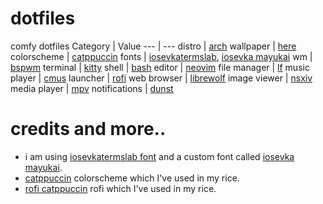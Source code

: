 # dotfiles
comfy dotfiles
Category        | Value
---             | ---
distro          | [arch](https://archlinux.org/)
wallpaper       | [here](.local/share/backgrounds)
colorscheme     | [catppuccin](https://github.com/catppuccin/catppuccin)
fonts           | [iosevkatermslab](https://github.com/ryanoasis/nerd-fonts/releases/download/v3.1.1/IosevkaTermSlab.zip), [iosevka mayukai](https://github.com/Iosevka-Mayukai/Iosevka-Mayukai)
wm              | [bspwm](https://github.com/baskerville/bspwm)
terminal        | [kitty](https://github.com/kovidgoyal/kitty)
shell           | [bash](https://github.com/gitGNU/gnu_bash)
editor          | [neovim](https://neovim.io)
file manager    | [lf](https://github.com/gokcehan/lf)
music player    | [cmus](https://cmus.github.io)
launcher        | [rofi](https://github.com/davatorium/rofi)
web browser     | [librewolf](https://librewolf.net)
image viewer    | [nsxiv](https://github.com/nsxiv/nsxiv)
media player    | [mpv](https://mpv.io/)
notifications   | [dunst](https://dunst-project.org/)

# credits and more..  
- i am using [iosevkatermslab font](https://github.com/ryanoasis/nerd-fonts/releases/download/v3.1.1/IosevkaTermSlab.zip) and a custom font called [iosevka mayukai](https://github.com/Iosevka-Mayukai/Iosevka-Mayukai).
- [catppuccin](https://github.com/catppuccin/catppuccin) colorscheme which I've used in my rice.
- [rofi catppuccin](https://github.com/catppuccin/rofi) rofi which I've used in my rice.
